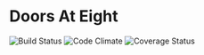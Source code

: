 # Doors At Eight
![Build Status](https://codeship.com/projects/161634/status?branch=master)
![Code Climate](https://codeclimate.com/github/mcon85/doors_at_eight.png)
![Coverage Status](https://coveralls.io/repos/mcon85/doors_at_eight/badge.png)
